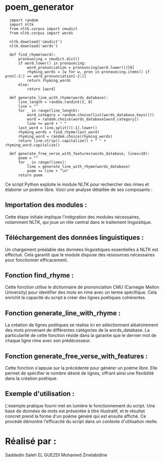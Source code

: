 # poem_generator
```
  import random
  import nltk
  from nltk.corpus import cmudict
  from nltk.corpus import words
  
  nltk.download('cmudict')
  nltk.download('words')
  
  def find_rhyme(word):
      pronouncing = cmudict.dict()
      if word.lower() in pronouncing:
          word_pronunciation = pronouncing[word.lower()][0]
          rhyming_words = [w for w, pron in pronouncing.items() if pron[-2:] == word_pronunciation[-2:]]
          return rhyming_words
      else:
          return [word]
  
  def generate_line_with_rhyme(words_database):
      line_length = random.randint(3, 8)
      line = ""
      for _ in range(line_length):
          word_category = random.choice(list(words_database.keys()))
          word = random.choice(words_database[word_category])
          line += word + " "
      last_word = line.split()[-1].lower()
      rhyming_words = find_rhyme(last_word)
      rhyming_word = random.choice(rhyming_words)
      return line.strip().capitalize() + " " + rhyming_word.capitalize()
  
  def generate_free_verse_with_features(words_database, lines=10):
      poem = ""
      for _ in range(lines):
          line = generate_line_with_rhyme(words_database)
          poem += line + "\n"
      return poem
```
Ce script Python exploite le module NLTK pour rechercher des rimes et élaborer un poème libre. Voici une analyse détaillée de ses composants :

## Importation des modules : 
Cette étape initiale implique l'intégration des modules nécessaires, notamment NLTK, qui joue un rôle central dans le traitement linguistique.

## Téléchargement des données linguistiques : 
Un chargement préalable des données linguistiques essentielles à NLTK est effectué. Cela garantit que le module dispose des ressources nécessaires pour fonctionner efficacement.

## Fonction find_rhyme : 
Cette fonction utilise le dictionnaire de prononciation CMU (Carnegie Mellon University) pour identifier des mots en rime avec un terme spécifique. Cela enrichit la capacité du script à créer des lignes poétiques cohérentes.

## Fonction generate_line_with_rhyme : 
La création de lignes poétiques se réalise ici en sélectionnant aléatoirement des mots provenant de différentes catégories de la words_database. La particularité de cette fonction réside dans la garantie que le dernier mot de chaque ligne rime avec son prédécesseur.

## Fonction generate_free_verse_with_features : 
Cette fonction s'appuie sur la précédente pour générer un poème libre. Elle permet de spécifier le nombre désiré de lignes, offrant ainsi une flexibilité dans la création poétique.

## Exemple d'utilisation : 
L'exemple pratique fourni met en lumière le fonctionnement du script. Une base de données de mots est présentée à titre illustratif, et le résultat concret prend la forme d'un poème généré qui est ensuite affiché. Ce procédé démontre l'efficacité du script dans un contexte d'utilisation réelle.

# Réalisé par :
Saddedin Saleh
EL GUEZDI Mohamed Zinelabidine